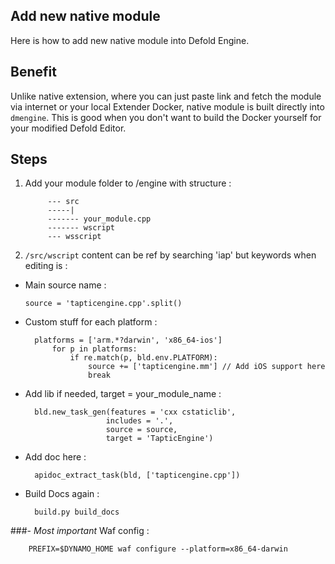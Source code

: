 ## Add new native module
Here is how to add new native module into Defold Engine.

## Benefit
Unlike native extension, where you can just paste link and fetch the module via internet or your local Extender Docker, native module is built directly into `dmengine`. This is good when you don't want to build the Docker yourself for your modified Defold Editor.

## Steps
1. Add your module folder to /engine with structure :

            --- src
            -----|
            ------- your_module.cpp
            ------- wscript
            --- wsscript

2. `/src/wscript` content can be ref by searching 'iap' but keywords when editing is :
- Main source name : 

      source = 'tapticengine.cpp'.split()
    
- Custom stuff for each platform :

        platforms = ['arm.*?darwin', 'x86_64-ios']
            for p in platforms:
                if re.match(p, bld.env.PLATFORM):
                    source += ['tapticengine.mm'] // Add iOS support here
                    break
                
- Add lib if needed, target = your_module_name :

        bld.new_task_gen(features = 'cxx cstaticlib',
                        includes = '.',
                        source = source,
                        target = 'TapticEngine')
                    
- Add doc here :

        apidoc_extract_task(bld, ['tapticengine.cpp'])
        
- Build Docs again :

        build.py build_docs
        
###- *Most important* Waf config :

        PREFIX=$DYNAMO_HOME waf configure --platform=x86_64-darwin
    
